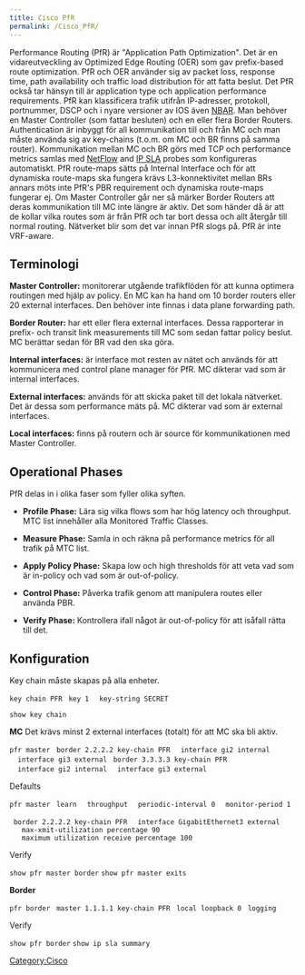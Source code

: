 ```yaml
---
title: Cisco PfR
permalink: /Cisco_PfR/
---
```


Performance Routing (PfR) är "Application Path Optimization". Det är en
vidareutveckling av Optimized Edge Routing (OER) som gav prefix-based
route optimization. PfR och OER använder sig av packet loss, response
time, path availability och traffic load distribution för att fatta
beslut. Det PfR också tar hänsyn till är application type och
application performance requirements. PfR kan klassificera trafik
utifrån IP-adresser, protokoll, portnummer, DSCP och i nyare versioner
av IOS även [NBAR](/Cisco_QoS#NBAR "wikilink"). Man behöver en Master
Controller (som fattar besluten) och en eller flera Border Routers.
Authentication är inbyggt för all kommunikation till och från MC och man
måste använda sig av key-chains (t.o.m. om MC och BR finns på samma
router). Kommunikation mellan MC och BR görs med TCP och performance
metrics samlas med [NetFlow](/Cisco_NetFlow "wikilink") and [IP
SLA](/Cisco_Routing#IP_SLA "wikilink") probes som konfigureras
automatiskt. PfR route-maps sätts på Internal Interface och för att
dynamiska route-maps ska fungera krävs L3-konnektivitet mellan BRs
annars möts inte PfR's PBR requirement och dynamiska route-maps fungerar
ej. Om Master Controller går ner så märker Border Routers att deras
kommunikation till MC inte längre är aktiv. Det som händer då är att de
kollar vilka routes som är från PfR och tar bort dessa och allt återgår
till normal routing. Nätverket blir som det var innan PfR slogs på. PfR
är inte VRF-aware.

Terminologi
-----------

**Master Controller:** monitorerar utgående trafikflöden för att kunna
optimera routingen med hjälp av policy. En MC kan ha hand om 10 border
routers eller 20 external interfaces. Den behöver inte finnas i data
plane forwarding path.

**Border Router:** har ett eller flera external interfaces. Dessa
rapporterar in prefix- och transit link measurements till MC som sedan
fattar policy beslut. MC berättar sedan för BR vad den ska göra.

**Internal interfaces:** är interface mot resten av nätet och används
för att kommunicera med control plane manager för PfR. MC dikterar vad
som är internal interfaces.

**External interfaces:** används för att skicka paket till det lokala
nätverket. Det är dessa som performance mäts på. MC dikterar vad som är
external interfaces.

**Local interfaces:** finns på routern och är source för kommunikationen
med Master Controller.

Operational Phases
------------------

PfR delas in i olika faser som fyller olika syften.

-   **Profile Phase:** Lära sig vilka flows som har hög latency och
    throughput. MTC list innehåller alla Monitored Traffic Classes.

<!-- -->

-   **Measure Phase:** Samla in och räkna på performance metrics för all
    trafik på MTC list.

<!-- -->

-   **Apply Policy Phase:** Skapa low och high thresholds för att veta
    vad som är in-policy och vad som är out-of-policy.

<!-- -->

-   **Control Phase:** Påverka trafik genom att manipulera routes eller
    använda PBR.

<!-- -->

-   **Verify Phase:** Kontrollera ifall något är out-of-policy för att
    isåfall rätta till det.

Konfiguration
-------------

Key chain måste skapas på alla enheter.

`key chain PFR`
` key 1`
`  key-string SECRET`

`show key chain`

**MC**
Det krävs minst 2 external interfaces (totalt) för att MC ska bli aktiv.

`pfr master`
` border 2.2.2.2 key-chain PFR`
`  interface gi2 internal`
`  interface gi3 external`
` border 3.3.3.3 key-chain PFR`
`  interface gi2 internal`
`  interface gi3 external`

Defaults

`pfr master`
` learn`
`  throughput`
`  periodic-interval 0`
`  monitor-period 1`

` border 2.2.2.2 key-chain PFR`
`  interface GigabitEthernet3 external`
`   max-xmit-utilization percentage 90`
`   maximum utilization receive percentage 100`

Verify

`show pfr master border`
`show pfr master exits`

**Border**

`pfr border`
` master 1.1.1.1 key-chain PFR`
` local loopback 0`
` logging`

Verify

`show pfr border`
`show ip sla summary`

[Category:Cisco](/Category:Cisco "wikilink")